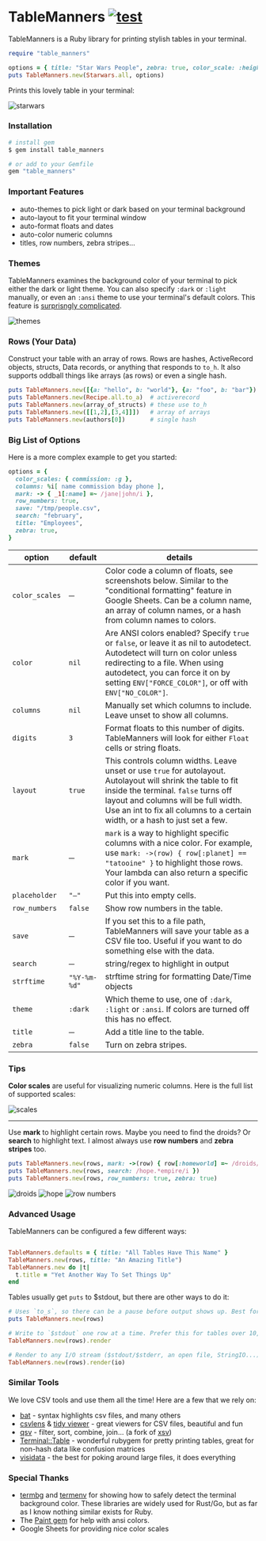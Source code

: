 # TableManners [![test](https://github.com/gurgeous/table_manners/actions/workflows/test.yml/badge.svg)](https://github.com/gurgeous/table_manners/actions/workflows/test.yml)

TableManners is a Ruby library for printing stylish tables in your terminal.

```rb
require "table_manners"

options = { title: "Star Wars People", zebra: true, color_scale: :height }
puts TableManners.new(Starwars.all, options)
```

Prints this lovely table in your terminal:

![starwars](screenshots/dark.png)

### Installation

```ruby
# install gem
$ gem install table_manners

# or add to your Gemfile
gem "table_manners"
```

### Important Features

- auto-themes to pick light or dark based on your terminal background
- auto-layout to fit your terminal window
- auto-format floats and dates
- auto-color numeric columns
- titles, row numbers, zebra stripes...

### Themes

TableManners examines the background color of your terminal to pick either the dark or light theme. You can also specify `:dark` or `:light` manually, or even an `:ansi` theme to use your terminal's default colors. This feature is [surprisngly complicated](https://github.com/gurgeous/table_manners/blob/main/lib/table_manners/util/termbg.rb).

![themes](screenshots/themes.png)

### Rows (Your Data)

Construct your table with an array of rows. Rows are hashes, ActiveRecord objects, structs, Data records, or anything that responds to `to_h`. It also supports oddball things like arrays (as rows) or even a single hash.

```ruby
puts TableManners.new([{a: "hello", b: "world"}, {a: "foo", b: "bar"})
puts TableManners.new(Recipe.all.to_a)  # activerecord
puts TableManners.new(array_of_structs) # these use to_h
puts TableManners.new([[1,2],[3,4]]])   # array of arrays
puts TableManners.new(authors[0])       # single hash
```

### Big List of Options

Here is a more complex example to get you started:

```ruby
options = {
  color_scales: { commission: :g },
  columns: %i[ name commission bday phone ],
  mark: -> { _1[:name] =~ /jane|john/i },
  row_numbers: true,
  save: "/tmp/people.csv",
  search: "february",
  title: "Employees",
  zebra: true,
}
```

| option | default | details |
| ------ | ------- | ------- |
| `color_scales` | ─ | Color code a column of floats, see screenshots below. Similar to the "conditional formatting" feature in Google Sheets. Can be a column name, an array of column names, or a hash from column names to colors. |
| `color` | `nil` | Are ANSI colors enabled? Specify `true` or `false`, or leave it as nil to autodetect. Autodetect will turn on color unless redirecting to a file. When using autodetect, you can force it on by setting `ENV["FORCE_COLOR"]`, or off with `ENV["NO_COLOR"]`. |
| `columns` | `nil` | Manually set which columns to include. Leave unset to show all columns.
| `digits` | `3` | Format floats to this number of digits. TableManners will look for either `Float` cells or string floats. |
| `layout` | `true` | This controls column widths. Leave unset or use `true` for autolayout. Autolayout will shrink the table to fit inside the terminal. `false` turns off layout and columns will be full width. Use an int to fix all columns to a certain width, or a hash to just set a few. |
| `mark` | ─ | `mark` is a way to highlight specific columns with a nice color. For example, use `mark: ->(row) { row[:planet] == "tatooine" }` to highlight those rows. Your lambda can also return a specific color if you want.
| `placeholder` | `"—"` | Put this into empty cells. |
| `row_numbers` | `false` | Show row numbers in the table. |
| `save` | ─ | If you set this to a file path, TableManners will save your table as a CSV file too. Useful if you want to do something else with the data. |
| `search` | ─ | string/regex to highlight in output |
| `strftime` | `"%Y-%m-%d"` | strftime string for formatting Date/Time objects |
| `theme` | `:dark` | Which theme to use, one of `:dark`, `:light` or `:ansi`. If colors are turned off this has no effect.|
| `title` | ─ | Add a title line to the table. |
| `zebra` | `false` | Turn on zebra stripes. |

### Tips

**Color scales** are useful for visualizing numeric columns. Here is the full list of supported scales:

![scales](screenshots/scales.png)

---

Use **mark** to highlight certain rows. Maybe you need to find the droids? Or **search** to highlight text. I almost always use **row numbers** and **zebra stripes** too.

```ruby
puts TableManners.new(rows, mark: ->(row) { row[:homeworld] =~ /droids/i })
puts TableManners.new(rows, search: /hope.*empire/i })
puts TableManners.new(rows, row_numbers: true, zebra: true)
```

![droids](screenshots/droids.png)
![hope](screenshots/hope.png)
![row numbers](screenshots/row_numbers.png)

### Advanced Usage

TableManners can be configured a few different ways:

```ruby

TableManners.defaults = { title: "All Tables Have This Name" }
TableManners.new(rows, title: "An Amazing Title")
TableManners.new do |t|
  t.title = "Yet Another Way To Set Things Up"
end
```

Tables usually get `puts` to $stdout, but there are other ways to do it:

```ruby
# Uses `to_s`, so there can be a pause before output shows up. Best for small tables.
puts TableManners.new(rows)

# Write to `$stdout` one row at a time. Prefer this for tables over 10,000 rows.
TableManners.new(rows).render

# Render to any I/O stream ($stdout/$stderr, an open file, StringIO...)
TableManners.new(rows).render(io)
```

### Similar Tools

We love CSV tools and use them all the time! Here are a few that we rely on:

- [bat](https://github.com/sharkdp/bat) - syntax highlights csv files, and many others
- [csvlens](https://github.com/YS-L/csvlens) & [tidy viewer](https://github.com/alexhallam/tv) - great viewers for CSV files, beautiful and fun
- [qsv](https://github.com/dathere/qsv) - filter, sort, combine, join... (a fork of [xsv](https://github.com/BurntSushi/xsv))
- [Terminal::Table](https://github.com/tj/terminal-table) - wonderful rubygem for pretty printing tables, great for non-hash data like confusion matrices
- [visidata](https://www.visidata.org) - the best for poking around large files, it does everything

### Special Thanks

- [termbg](https://github.com/dalance/termbg) and [termenv](https://github.com/muesli/termenv) for showing how to safely detect the terminal background color. These libraries are widely used for Rust/Go, but as far as I know nothing similar exists for Ruby.
- The [Paint gem](https://github.com/janlelis/paint) for help with ansi colors.
- Google Sheets for providing nice color scales
